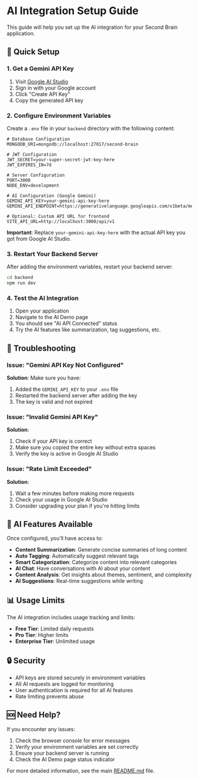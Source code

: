 # AI Integration Setup Guide

This guide will help you set up the AI integration for your Second Brain application.

## 🚀 Quick Setup

### 1. Get a Gemini API Key

1. Visit [Google AI Studio](https://makersuite.google.com/app/apikey)
2. Sign in with your Google account
3. Click "Create API Key"
4. Copy the generated API key

### 2. Configure Environment Variables

Create a `.env` file in your `backend` directory with the following content:

```env
# Database Configuration
MONGODB_URI=mongodb://localhost:27017/second-brain

# JWT Configuration
JWT_SECRET=your-super-secret-jwt-key-here
JWT_EXPIRES_IN=7d

# Server Configuration
PORT=3000
NODE_ENV=development

# AI Configuration (Google Gemini)
GEMINI_API_KEY=your-gemini-api-key-here
GEMINI_API_ENDPOINT=https://generativelanguage.googleapis.com/v1beta/models

# Optional: Custom API URL for frontend
VITE_API_URL=http://localhost:3000/api/v1
```

**Important**: Replace `your-gemini-api-key-here` with the actual API key you got from Google AI Studio.

### 3. Restart Your Backend Server

After adding the environment variables, restart your backend server:

```bash
cd backend
npm run dev
```

### 4. Test the AI Integration

1. Open your application
2. Navigate to the AI Demo page
3. You should see "AI API Connected" status
4. Try the AI features like summarization, tag suggestions, etc.

## 🔧 Troubleshooting

### Issue: "Gemini API Key Not Configured"

**Solution**: Make sure you have:
1. Added the `GEMINI_API_KEY` to your `.env` file
2. Restarted the backend server after adding the key
3. The key is valid and not expired

### Issue: "Invalid Gemini API Key"

**Solution**: 
1. Check if your API key is correct
2. Make sure you copied the entire key without extra spaces
3. Verify the key is active in Google AI Studio

### Issue: "Rate Limit Exceeded"

**Solution**: 
1. Wait a few minutes before making more requests
2. Check your usage in Google AI Studio
3. Consider upgrading your plan if you're hitting limits

## 🎯 AI Features Available

Once configured, you'll have access to:

- **Content Summarization**: Generate concise summaries of long content
- **Auto Tagging**: Automatically suggest relevant tags
- **Smart Categorization**: Categorize content into relevant categories
- **AI Chat**: Have conversations with AI about your content
- **Content Analysis**: Get insights about themes, sentiment, and complexity
- **AI Suggestions**: Real-time suggestions while writing

## 📊 Usage Limits

The AI integration includes usage tracking and limits:
- **Free Tier**: Limited daily requests
- **Pro Tier**: Higher limits
- **Enterprise Tier**: Unlimited usage

## 🔒 Security

- API keys are stored securely in environment variables
- All AI requests are logged for monitoring
- User authentication is required for all AI features
- Rate limiting prevents abuse

## 🆘 Need Help?

If you encounter any issues:

1. Check the browser console for error messages
2. Verify your environment variables are set correctly
3. Ensure your backend server is running
4. Check the AI Demo page status indicator

For more detailed information, see the main [README.md](README.md) file.
